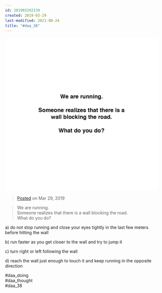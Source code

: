 ```yaml
---
id: 201903292339
created: 2019-03-29
last-modified: 2021-08-24
title: "#daa_38"
---
```

![](../assets/201903292339.jpg)

>[Posted](202106221357) on Mar 29, 2019

>We are running.  
>Someone realizes that there is a wall blocking the road.  
>What do you do?

a) do not stop running and close your eyes tightly in the last few meters before hitting the wall

b) run faster as you get closer to the wall and try to jump it

c) turn right or left following the wall

d) reach the wall just enough to touch it and keep running in the opposite direction

#daa_doing  
#daa_thought  
#daa_38